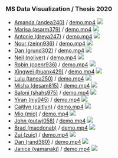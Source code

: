 ### MS Data Visualization / Thesis 2020

* [Amanda (andea240)](https://github.com/amandersonyou/ClimateSleepThesis) / [demo.mp4](https://github.com/amandersonyou/ClimateSleepThesis/raw/master/demo.mp4)
![](https://github.com/amandersonyou/ClimateSleepThesis/raw/master/preview.png)
* [Marisa (asarm379)](https://github.com/marisaruizasari/thesis) / [demo.mp4](https://github.com/marisaruizasari/thesis/raw/master/demo.mp4)
![](https://github.com/marisaruizasari/thesis/raw/master/preview.png)
* [Antonie (dreya247)](https://github.com/acdreyer/thesis) / [demo.mp4](https://github.com/acdreyer/thesis/raw/master/demo.mp4)
![](https://github.com/acdreyer/thesis/raw/master/preview.png)
* [Nour (zeinn936)](https://github.com/nourzein/thesis_code) / [demo.mp4](https://github.com/nourzein/thesis_code/raw/master/demo.mp4)
![](https://github.com/nourzein/thesis_code/raw/master/preview.png)
* [Dan (grund302)](https://github.com/dangrunebaum/thesis) / [demo.mp4](https://github.com/dangrunebaum/thesis/raw/master/demo.mp4)
![](https://github.com/dangrunebaum/thesis/raw/master/preview.png)
* [Neil (noliver)](https://github.com/neil-oliver/thesis) / [demo.mp4](https://github.com/neil-oliver/thesis/raw/master/demo.mp4)
![](https://github.com/neil-oliver/thesis/raw/master/preview.png)
* [Robin (coenr936)](https://github.com/robincoenen/thesis_production) / [demo.mp4](https://github.com/robincoenen/thesis_production/raw/master/demo.mp4)
![](https://github.com/robincoenen/thesis_production/raw/master/preview.png)
* [Xingwei (huanx429)](https://github.com/Xingwei726/MSthesis) / [demo.mp4](https://github.com/Xingwei726/MSthesis/raw/master/demo.mp4)
![](https://github.com/Xingwei726/MSthesis/raw/master/preview.png)
* [Lulu (tanea250)](https://github.com/lulujordanna/thesis) / [demo.mp4](https://github.com/lulujordanna/thesis/raw/master/demo.mp4)
![](https://github.com/lulujordanna/thesis/raw/master/preview.png)
* [Misha (desam815)](https://github.com/mi-desai/thesis) / [demo.mp4](https://github.com/mi-desai/thesis/raw/master/demo.mp4)
![](https://github.com/mi-desai/thesis/raw/master/preview.png)
* [Saloni (shahs975)](https://github.com/salonieshah/money-or-mitigation) / [demo.mp4](https://github.com/salonieshah/money-or-mitigation/raw/master/demo.mp4)
![](https://github.com/salonieshah/money-or-mitigation/raw/master/preview.png)
* [Yiran (niy045)](https://github.com/yiranni/master-thesis) / [demo.mp4](https://github.com/yiranni/master-thesis/raw/master/demo.mp4)
![](https://github.com/yiranni/master-thesis/raw/master/preview.png)
* [Caitlyn (caitlyn)](https://github.com/caitlynmralph/thesis-app-sandbox) / [demo.mp4](https://github.com/caitlynmralph/thesis-app-sandbox/raw/master/demo.mp4)
![](https://github.com/caitlynmralph/thesis-app-sandbox/raw/master/preview.png)
* [Mio (mio)](https://github.com/miopio/thesis-play) / [demo.mp4](https://github.com/miopio/thesis-play/raw/master/demo.mp4)
![](https://github.com/miopio/thesis-play/raw/master/preview.png)
* [John (outwj058)](https://github.com/joutwater/jo_berry_code) / [demo.mp4](https://github.com/joutwater/jo_berry_code/raw/master/demo.mp4)
![](https://github.com/joutwater/jo_berry_code/raw/master/preview.png)
* [Brad (macdonab)](https://github.com/daggus/EmojiEpoch/) / [demo.mp4](https://github.com/daggus/EmojiEpoch//raw/master/demo.mp4)
![](https://github.com/daggus/EmojiEpoch//raw/master/preview.png)
* [Zui (zuic)](https://github.com/azuic/unmask-mask) / [demo.mp4](https://github.com/azuic/unmask-mask/raw/master/demo.mp4)
![](https://github.com/azuic/unmask-mask/raw/master/preview.png)
* [Dan (rand380)](https://github.com/shuvitRan/ShenzhenLivability) / [demo.mp4](https://github.com/shuvitRan/ShenzhenLivability/raw/master/demo.mp4)
![](https://github.com/shuvitRan/ShenzhenLivability/raw/master/preview.png)
* [Janice (yamanakj)](https://github.com/jyamanaka/MajorStudio2) / [demo.mp4](https://github.com/jyamanaka/MajorStudio2/raw/master/demo.mp4)
![](https://github.com/jyamanaka/MajorStudio2/raw/master/preview.png)
